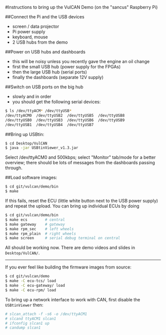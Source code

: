 #Instructions to bring up the VulCAN Demo (on the "sancus" Raspberry Pi)

##Connect the Pi and the USB devices
- screen / data projector
- Pi power supply
- keyboard, mouse
- 2 USB hubs from the demo

##Power on USB hubs and dashboards
- this will be noisy unless you recently gave the engine an oil change
- first the small USB hub (power supply for the FPGAs)
- then the large USB hub (serial ports)
- finally the dashboards (separate 12V supply)

##Switch on USB ports on the big hub
- slowly and in order
- you should get the following serial devices:
```bash
$ ls /dev/ttyACM* /dev/ttyUSB*
/dev/ttyACM0  /dev/ttyUSB2  /dev/ttyUSB5  /dev/ttyUSB8
/dev/ttyUSB0  /dev/ttyUSB3  /dev/ttyUSB6  /dev/ttyUSB9
/dev/ttyUSB1  /dev/ttyUSB4  /dev/ttyUSB7
```

##Bring up USBtin:
```bash
$ cd Desktop/VulCAN
$ java -jar USBtinViewer_v1.3.jar
```
Select /dev/ttyACM0 and 500kbps; select "Monitor" tab/mode for a better overview; there should be lots of messages from the dashboards passing through.

##Load software images:
```bash
$ cd git/vulcan/demo/bin
$ make
```

If this fails, reset the ECU (little white button next to the USB power supply)
and repeat the upload. You can bring up individual ECUs by doing
```bash
$ cd git/vulcan/demo/bin
$ make ecs        # central
$ make gateway    # gateway
$ make rpm_sec    # left wheels
$ make rpm_plain  # right wheels
$ make screen     # serial debug terminal on central
```

All should be working now. There are demo videos and slides in
`Desktop/VulCAN/`.


------------------------------------------------------------------------------
If you ever feel like building the firmware images from source:

```bash
$ cd git/vulcan/demo
$ make -C ecu-tcs/ load
$ make -C ecu-gateway/ load
$ make -C ecu-rpm/ load
```

To bring up a network interface to work with CAN, first disable the
`USBtinViewer` then:
```bash
# slcan_attach -f -s6 -o /dev/ttyACM1
# slcand ttyACM1 slcan1
# ifconfig slcan1 up
# candump slcan1
```
